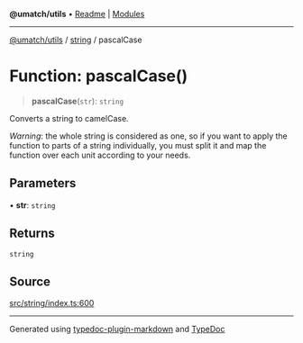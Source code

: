 **@umatch/utils** • [Readme](../../index.md) \| [Modules](../../modules.md)

***

[@umatch/utils](../../modules.md) / [string](../index.md) / pascalCase

# Function: pascalCase()

> **pascalCase**(`str`): `string`

Converts a string to camelCase.

*Warning*: the whole string is considered as one, so if you want to
apply the function to parts of a string individually, you must
split it and map the function over each unit according to your needs.

## Parameters

• **str**: `string`

## Returns

`string`

## Source

[src/string/index.ts:600](https://github.com/umatch-oficial/utils/blob/1c5b195/src/string/index.ts#L600)

***

Generated using [typedoc-plugin-markdown](https://www.npmjs.com/package/typedoc-plugin-markdown) and [TypeDoc](https://typedoc.org/)
